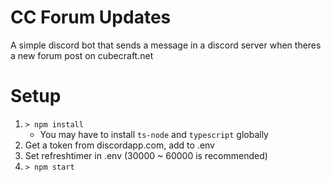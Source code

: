 # CC Forum Updates
A simple discord bot that sends a message in a discord server when theres a new forum post on cubecraft.net

# Setup
1. `> npm install`
    - You may have to install `ts-node` and `typescript` globally
2. Get a token from discordapp.com, add to .env
3. Set refreshtimer in .env (30000 ~ 60000 is recommended)
4. `> npm start`
